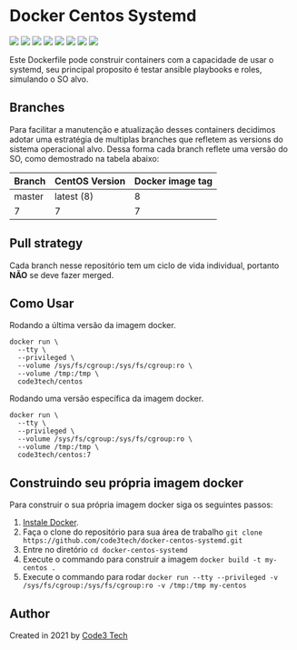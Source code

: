 # Docker Centos Systemd

[![](https://img.shields.io/badge/Code3%20Tech-DevOps%20Tool-%231D8348)](https://hub.docker.com/repository/docker/code3tech/centos)
[![](https://img.shields.io/docker/cloud/automated/code3tech/centos)](https://hub.docker.com/repository/docker/code3tech/centos)
[![](https://img.shields.io/docker/cloud/build/code3tech/centos)](https://hub.docker.com/repository/docker/code3tech/centos)
[![](https://img.shields.io/docker/image-size/code3tech/centos/7)](https://hub.docker.com/repository/docker/code3tech/centos)
[![](https://img.shields.io/docker/pulls/code3tech/centos)](https://hub.docker.com/repository/docker/code3tech/centos)
[![](https://img.shields.io/docker/stars/code3tech/centos)](https://hub.docker.com/repository/docker/code3tech/centos)
[![](https://img.shields.io/github/issues/code3tech/docker-centos-systemd)](https://hub.docker.com/repository/docker/code3tech/centos)
[![](https://img.shields.io/github/license/code3tech/docker-centos-systemd)](https://hub.docker.com/repository/docker/code3tech/centos)

Este Dockerfile pode construir containers com a capacidade de usar o systemd, seu principal proposito é testar ansible playbooks e roles, simulando o SO alvo.

Branches
------------

Para facilitar a manutenção e atualização desses containers decidimos adotar uma estratégia de multiplas branches que refletem as versions do sistema operacional alvo. Dessa forma cada branch reflete uma versão do SO, como demostrado na tabela abaixo:

|Branch |CentOS Version|Docker image tag|
|-------|--------------|----------------|
|master |latest (8)    |8               |
|7      |7             |7               |

Pull strategy
------------

Cada branch nesse repositório tem um ciclo de vida individual, portanto **NÃO** se deve fazer merged.

Como Usar
------------

Rodando a última versão da imagem docker.

```
docker run \
  --tty \
  --privileged \
  --volume /sys/fs/cgroup:/sys/fs/cgroup:ro \
  --volume /tmp:/tmp \
  code3tech/centos
```

Rodando uma versão específica da imagem docker.

```
docker run \
  --tty \
  --privileged \
  --volume /sys/fs/cgroup:/sys/fs/cgroup:ro \
  --volume /tmp:/tmp \
  code3tech/centos:7
``` 

Construindo seu própria imagem docker
------------

Para construir o sua própria imagem docker siga os seguintes passos:

  1. [Instale Docker](https://docs.docker.com/engine/installation/).
  2. Faça o clone do repositório para sua área de trabalho `git clone https://github.com/code3tech/docker-centos-systemd.git`
  3. Entre no diretório `cd docker-centos-systemd`
  4. Execute o commando para construir a imagem `docker build -t my-centos .`
  5. Execute o commando para rodar `docker run --tty --privileged -v /sys/fs/cgroup:/sys/fs/cgroup:ro -v /tmp:/tmp my-centos`

Author
------------

Created in 2021 by [Code3 Tech](https://code3.tech/) 